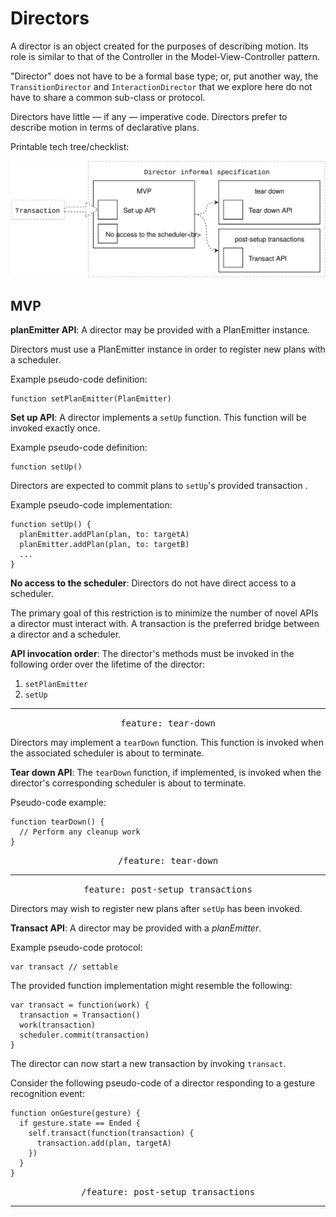 # Directors

A director is an object created for the purposes of describing motion. Its role is similar to that of the Controller in the Model-View-Controller pattern.

"Director" does not have to be a formal base type; or, put another way, the `TransitionDirector` and `InteractionDirector` that we explore here do not have to share a common sub-class or protocol.

Directors have little — if any — imperative code. Directors prefer to describe motion in terms of declarative plans.

Printable tech tree/checklist:

![](../_assets/DirectorTechTree.svg)

## MVP

**planEmitter API**: A director may be provided with a PlanEmitter instance.

Directors must use a PlanEmitter instance in order to register new plans with a scheduler.

Example pseudo-code definition:

    function setPlanEmitter(PlanEmitter)

**Set up API**: A director implements a `setUp` function. This function will be invoked exactly once.

Example pseudo-code definition:

    function setUp()

Directors are expected to commit plans to `setUp`'s provided transaction .

Example pseudo-code implementation:

    function setUp() {
      planEmitter.addPlan(plan, to: targetA)
      planEmitter.addPlan(plan, to: targetB)
      ...
    }

**No access to the scheduler**: Directors do not have direct access to a scheduler.

The primary goal of this restriction is to minimize the number of novel APIs a director must interact with. A transaction is the preferred bridge between a director and a scheduler.

**API invocation order**: The director's methods must be invoked in the following order over the lifetime of the director:

1. `setPlanEmitter`
2. `setUp`

---

<p style="text-align:center"><tt>feature: tear-down</tt></p>

Directors may implement a `tearDown` function. This function is invoked when the associated scheduler is about to terminate.

**Tear down API**: The `tearDown` function, if implemented, is invoked when the director's corresponding scheduler is about to terminate.

Pseudo-code example:

    function tearDown() {
      // Perform any cleanup work
    }

<p style="text-align:center"><tt>/feature: tear-down</tt></p>

---

<p style="text-align:center"><tt>feature: post-setup transactions</tt></p>

Directors may wish to register new plans after `setUp` has been invoked.

**Transact API**: A director may be provided with a *planEmitter*.

Example pseudo-code protocol:

    var transact // settable

The provided function implementation might resemble the following:

    var transact = function(work) {
      transaction = Transaction()
      work(transaction)
      scheduler.commit(transaction)
    }

The director can now start a new transaction by invoking `transact`.

Consider the following pseudo-code of a director responding to a gesture recognition event:

    function onGesture(gesture) {
      if gesture.state == Ended {
        self.transact(function(transaction) {
          transaction.add(plan, targetA)
        })
      }
    }

<p style="text-align:center"><tt>/feature: post-setup transactions</tt></p>

---
